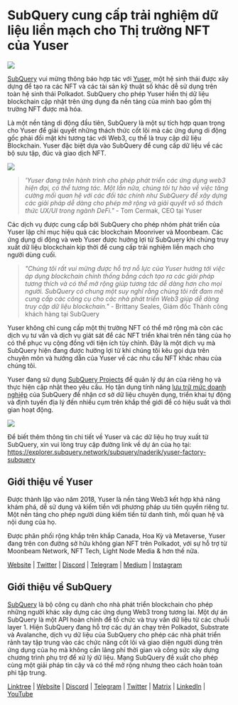 # SubQuery cung cấp trải nghiệm dữ liệu liền mạch cho Thị trường NFT của Yuser

![](https://miro.medium.com/max/1400/0*qqa33Ndr1zFpmwVF)

[SubQuery](https://subquery.network/) vui mừng thông báo hợp tác với [Yuser](https://yuser.network/), một hệ sinh thái được xây dựng để tạo ra các NFT và các tài sản kỹ thuật số khác dễ sử dụng trên toàn hệ sinh thái Polkadot. SubQuery cho phép Yuser hiển thị dữ liệu blockchain cập nhật trên ứng dụng đa nền tảng của mình bao gồm thị trường NFT được mã hóa.

Là một nền tảng di động đầu tiên, SubQuery là một sự tích hợp quan trọng cho Yuser để giải quyết những thách thức cốt lõi mà các ứng dụng di động gốc phải đối mặt khi tương tác với Web3, cụ thể là truy cập dữ liệu Blockchain. Yuser đặc biệt dựa vào SubQuery để cung cấp dữ liệu về các bộ sưu tập, đúc và giao dịch NFT.

![](https://miro.medium.com/max/1400/0*jY7Vvk1_sqkAkiO2)

> _'Yuser đang trên hành trình cho phép phát triển các ứng dụng web3 hiện đại, có thể tương tác. Một lần nữa, chúng tôi tự hào về việc tăng cường mối quan hệ với các đối tác chính như SubQuery để xây dựng các giải pháp dễ dàng cho phép mở rộng và giải quyết vô số thách thức UX/UI trong ngành DeFi."_ - Tom Cermak, CEO tại Yuser

Các dịch vụ được cung cấp bởi SubQuery cho phép nhóm phát triển của Yuser lập chỉ mục hiệu quả các blockchain Moonriver và Moonbeam. Các ứng dụng di động và web Yuser được hưởng lợi từ SubQuery khi chúng truy xuất dữ liệu blockchain kịp thời để cung cấp trải nghiệm liền mạch cho người dùng cuối.

> _"Chúng tôi rất vui mừng được hỗ trợ nỗ lực của Yuser hướng tới việc áp dụng blockchain chính thống bằng cách tạo ra các giải pháp tương thích và có thể mở rộng giúp tương tác dễ dàng hơn cho mọi người. SubQuery có chung một suy nghĩ rằng chúng tôi rất đam mê cung cấp các công cụ cho các nhà phát triển Web3 giúp dễ dàng truy cập dữ liệu blockchain."_ - Brittany Seales, Giám đốc Thành công khách hàng tại SubQuery

Yuser không chỉ cung cấp một thị trường NFT có thể mở rộng mà còn các dịch vụ tư vấn và dịch vụ giát sát để các NFT triển khai trên nền tảng của họ có thể phục vụ cộng đồng với tiện ích tùy chỉnh. Đây là một dịch vụ mà SubQuery hiện đang được hưởng lợi từ khi chúng tôi kêu gọi dựa trên chuyên môn và hướng dẫn của Yuser về các nhu cầu NFT khác nhau của chúng tôi.

Yuser đang sử dụng [SubQuery Projects](https://project.subquery.network/) để quản lý dự án của riêng họ và thực hiện cập nhật theo yêu cầu. Họ tận dụng tính năng [lưu trữ mức doanh nghiệp](../blogs/20211228-enterprise-hosted.md) của SubQuery để nhận cơ sở dữ liệu chuyên dụng, triển khai tự động và định tuyến địa lý đến nhiều cụm trên khắp thế giới để có hiệu suất và thời gian hoạt động.

![](https://miro.medium.com/max/1400/0*l32AGzzBQ5l-HXJm)

Để biết thêm thông tin chi tiết về Yuser và các dữ liệu họ truy xuất từ SubQuery, xin vui lòng truy cập đường link về dự án của họ tại: https://explorer.subquery.network/subquery/naderik/yuser-factory-subquery

## Giới thiệu về Yuser

Được thành lập vào năm 2018, Yuser là nền tảng Web3 kết hợp khả năng khám phá, dễ sử dụng và kiếm tiền với phương pháp ưu tiên quyền riêng tư. Một nền tảng cho phép người dùng kiếm tiền từ danh tính, mối quan hệ và nội dung của họ.

Được phân phối rộng khắp trên khắp Canada, Hoa Kỳ và Metaverse, Yuser đang trên con đường sở hữu không gian NFT trên Polkadot, với sự hỗ trợ từ Moonbeam Network, NFT Tech, Light Node Media & hơn thế nữa.

[Website](https://yuser.network/) | [Twitter](https://twitter.com/yuser) | [Discord](https://discord.gg/wpTFkF7XnG) | [Telegram](https://t.me/yusernetwork) | [Medium](https://medium.com/yuser) | [Instagram](https://instagram.com/yuser_app)

## Giới thiệu về SubQuery

[SubQuery](https://subquery.network/) là bộ công cụ dành cho nhà phát triển blockchain cho phép những người khác xây dựng các ứng dụng Web3 trong tương lai. Một dự án SubQuery là một API hoàn chỉnh để tổ chức và truy vấn dữ liệu từ các chuỗi layer 1. Hiện SubQuery đang hỗ trợ các dự án chạy trên Polkadot, Substrate và Avalanche, dịch vụ dữ liệu của SubQuery cho phép các nhà phát triển rảnh tay tập trung vào các chức năng cốt lõi và giao diện người dùng trên ứng dụng của họ mà không cần lãng phí thời gian và công sức xây dựng chương trình phụ trợ để xử lý dữ liệu. Mạng SubQuery đề xuất cho phép cùng một giải pháp tin cậy và có thể mở rộng nhưng theo cách hoàn toàn phi tập trung.

[Linktree](https://linktr.ee/subquerynetwork) | [Website](https://subquery.network/) | [Discord](https://discord.com/invite/78zg8aBSMG) | [Telegram](https://t.me/subquerynetwork) | [Twitter](https://twitter.com/subquerynetwork) | [Matrix](https://matrix.to/#/#subquery:matrix.org) | [LinkedIn](https://www.linkedin.com/company/subquery) | [YouTube](https://www.youtube.com/channel/UCi1a6NUUjegcLHDFLr7CqLw)

